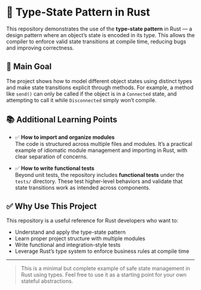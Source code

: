 # 🦀 Type-State Pattern in Rust

This repository demonstrates the use of the **type-state pattern** in Rust
— a design pattern where an object’s state is encoded in its type. This
allows the compiler to enforce valid state transitions at compile time,
reducing bugs and improving correctness.

## 🎯 Main Goal

The project shows how to model different object states using distinct types
and make state transitions explicit through methods. For example, a method
like `send()` can only be called if the object is in a `Connected` state,
and attempting to call it while `Disconnected` simply won’t compile.

## 📚 Additional Learning Points

- ✅ **How to import and organize modules**  
  The code is structured across multiple files and modules. It’s a practical
  example of idiomatic module management and importing in Rust, with clear
  separation of concerns.

- ✅ **How to write functional tests**  
  Beyond unit tests, the repository includes **functional tests** under the
  `tests/` directory. These test higher-level behaviors and validate that
  state transitions work as intended across components.

## ✅ Why Use This Project

This repository is a useful reference for Rust developers who want to:

- Understand and apply the type-state pattern
- Learn proper project structure with multiple modules
- Write functional and integration-style tests
- Leverage Rust’s type system to enforce business rules at compile time

---

> This is a minimal but complete example of safe state management in Rust
> using types. Feel free to use it as a starting point for your own stateful
> abstractions.
